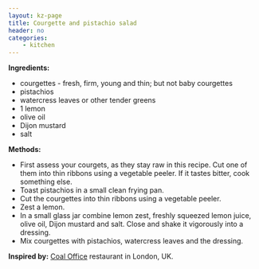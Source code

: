 ```yaml
---
layout: kz-page
title: Courgette and pistachio salad
header: no
categories:
    - kitchen
---
```


**Ingredients:**

* courgettes - fresh, firm, young and thin; but not baby courgettes
* pistachios
* watercress leaves or other tender greens
<nbsp></nbsp>
* 1 lemon
* olive oil
* Dijon mustard
* salt

**Methods:**
* First assess your courgets, as they stay raw in this recipe. Cut one of them into thin ribbons using a vegetable peeler. If it tastes bitter, cook something else. 
* Toast pistachios in a small clean frying pan.
* Cut the courgettes into thin ribbons using a vegetable peeler.
* Zest a lemon.
* In a small glass jar combine lemon zest, freshly squeezed lemon juice, olive oil, Dijon mustard and salt. Close and shake it vigorously into a dressing. 
* Mix courgettes with pistachios, watercress leaves and the dressing.

**Inspired by:** [Coal Office](https://coaloffice.com/) restaurant in London, UK.
